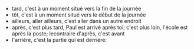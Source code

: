 - tard, c'est à un moment situé vers la fin de la journée
- tôt, c'est à un moment situé vers le début de la journée
- ailleurs, aller ailleurs, c'est aller dans un autre endroit
- après, c'est plus tard, Paul est arrivé après toi; c'est plus loin, l'école est après la poste; lecontraire d'après, c'est avant
- l'arrière, c'est la partie qui est derrière: